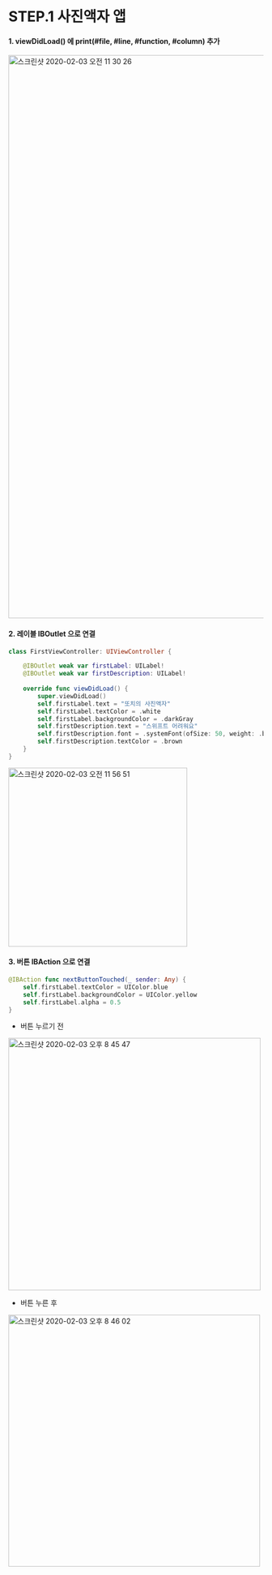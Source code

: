 # STEP.1 사진액자 앱

#### 1. viewDidLoad() 에 print(#file, #line, #function, #column) 추가
<img width="1111" alt="스크린샷 2020-02-03 오전 11 30 26" src="https://user-images.githubusercontent.com/50410213/73621285-e037e200-4678-11ea-966e-e692fcb52e82.png">

#### 2. 레이블 IBOutlet 으로 연결
```swift
class FirstViewController: UIViewController {

    @IBOutlet weak var firstLabel: UILabel!
    @IBOutlet weak var firstDescription: UILabel!
    
    override func viewDidLoad() {
        super.viewDidLoad()
        self.firstLabel.text = "또치의 사진액자"
        self.firstLabel.textColor = .white
        self.firstLabel.backgroundColor = .darkGray
        self.firstDescription.text = "스위프트 어려워요"
        self.firstDescription.font = .systemFont(ofSize: 50, weight: .bold)
        self.firstDescription.textColor = .brown
    }
}
```
<img width="353" alt="스크린샷 2020-02-03 오전 11 56 51" src="https://user-images.githubusercontent.com/50410213/73622243-525df600-467c-11ea-9b71-f4b0c51b35fe.png">

#### 3. 버튼 IBAction 으로 연결

```swift
@IBAction func nextButtonTouched(_ sender: Any) {
    self.firstLabel.textColor = UIColor.blue
    self.firstLabel.backgroundColor = UIColor.yellow
    self.firstLabel.alpha = 0.5
}
```

* 버튼 누르기 전
<img width="498" alt="스크린샷 2020-02-03 오후 8 45 47" src="https://user-images.githubusercontent.com/50410213/73650766-3da65000-46c6-11ea-879a-231d414ce7d9.png">

* 버튼 누른 후
<img width="497" alt="스크린샷 2020-02-03 오후 8 46 02" src="https://user-images.githubusercontent.com/50410213/73650773-41d26d80-46c6-11ea-8b0a-482dd47391aa.png">